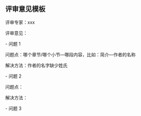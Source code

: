 ## 评审意见模板

评审专家：xxx

评审意见：

\- 问题 1

问题点：哪个章节/哪个小节—哪段内容，比如：简介—作者的名称

解决方法：作者的名字缺少姓氏

\- 问题 2

问题点：

解决方法：

\- 问题 3

